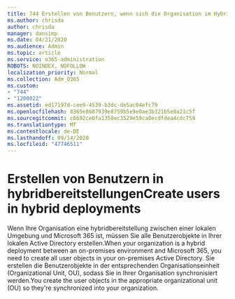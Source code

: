 ```yaml
---
title: 744 Erstellen von Benutzern, wenn sich die Organisation im Hybrid Modus befindet
ms.author: chrisda
author: chrisda
manager: dansimp
ms.date: 04/21/2020
ms.audience: Admin
ms.topic: article
ms.service: o365-administration
ROBOTS: NOINDEX, NOFOLLOW
localization_priority: Normal
ms.collection: Adm_O365
ms.custom:
- "744"
- "1200022"
ms.assetid: ed17197d-cee9-4539-b3dc-de5ac04efc79
ms.openlocfilehash: 8365e8687939e8759b5e9e0ae3b321b5e0a21c5f
ms.sourcegitcommit: c6692ce0fa1358ec3529e59ca0ecdfdea4cdc759
ms.translationtype: MT
ms.contentlocale: de-DE
ms.lasthandoff: 09/14/2020
ms.locfileid: "47746511"
---
```

# <a name="create-users-in-hybrid-deployments"></a><span data-ttu-id="2d2e9-102">Erstellen von Benutzern in hybridbereitstellungen</span><span class="sxs-lookup"><span data-stu-id="2d2e9-102">Create users in hybrid deployments</span></span>

<span data-ttu-id="2d2e9-103">Wenn Ihre Organisation eine hybridbereitstellung zwischen einer lokalen Umgebung und Microsoft 365 ist, müssen Sie alle Benutzerobjekte in Ihrer lokalen Active Directory erstellen.</span><span class="sxs-lookup"><span data-stu-id="2d2e9-103">When your organization is a hybrid deployment between an on-premises environment and Microsoft 365, you need to create all user objects in your on-premises Active Directory.</span></span> <span data-ttu-id="2d2e9-104">Sie erstellen die Benutzerobjekte in der entsprechenden Organisationseinheit (Organizational Unit, OU), sodass Sie in Ihrer Organisation synchronisiert werden.</span><span class="sxs-lookup"><span data-stu-id="2d2e9-104">You create the user objects in the appropriate organizational unit (OU) so they're synchronized into your organization.</span></span>

